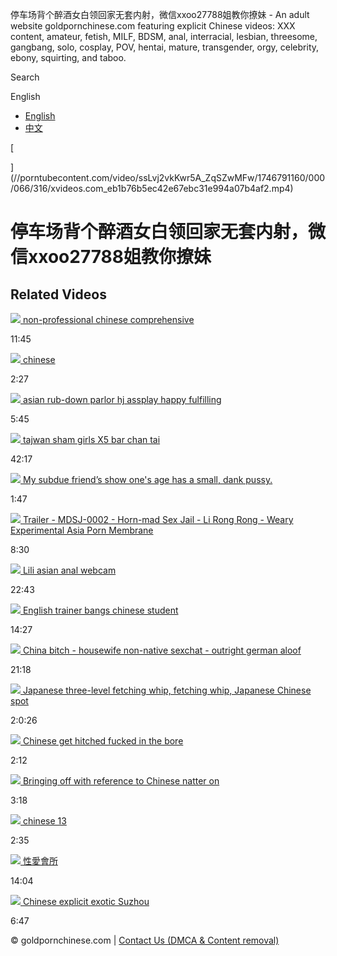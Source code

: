 停车场背个醉酒女白领回家无套内射，微信xxoo27788姐教你撩妹 - An adult website goldpornchinese.com featuring explicit Chinese videos: XXX content, amateur, fetish, MILF, BDSM, anal, interracial, lesbian, threesome, gangbang, solo, cosplay, POV, hentai, mature, transgender, orgy, celebrity, ebony, squirting, and taboo.




Search

English

* [English](/en/gallery//index.html)
* [中文](/zh-cn/gallery/-xxoo27788-266012/index.html)




[

](//porntubecontent.com/video/ssLvj2vkKwr5A_ZqSZwMFw/1746791160/000/066/316/xvideos.com_eb1b76b5ec42e67ebc31e994a07b4af2.mp4)

停车场背个醉酒女白领回家无套内射，微信xxoo27788姐教你撩妹
=================================

Related Videos
--------------

[![](/content/676/398_comprehensive.jpg)
non-professional chinese comprehensive](/gallery/non-professional-chinese-comprehensive/index.html)

11:45

[![](/content/2659/402.jpg)
chinese](/gallery/chinese-1515238/index.html)

2:27

[![](/content/676/395_happy.jpg)
asian rub-down parlor hj assplay happy fulfilling](/gallery/asian-rub-down-parlor-hj-assplay-happy-fulfilling/index.html)

5:45

[![](/content/676/388_sham_bar_tai.jpg)
tajwan sham girls X5 bar chan tai](/gallery/tajwan-sham-girls-x5-bar-chan-tai/index.html)

42:17

[![](/content/2659/575_subdue-friend-dank.jpg)
My subdue friend’s show one's age has a small, dank pussy.](/gallery/my-subdue-friends-show-ones-age-has-small-dank-pussy/index.html)

1:47

[![](/content/2659/574_-horn-mad.jpg)
Trailer - MDSJ-0002 - Horn-mad Sex Jail - Li Rong Rong - Weary Experimental Asia Porn Membrane](/gallery/trailer-mdsj-hornmad-sex-jail-li-rong-rong-weary/index.html)

8:30

[![](/content/676/377_asian_anal_webcam.jpg)
Lili asian anal webcam](/gallery/lili-asian-anal-webcam/index.html)

22:43

[![](/content/676/305_English_chinese_student.jpg)
English trainer bangs chinese student](/gallery/english-trainer-bangs-chinese-student/index.html)

14:27

[![](/content/2659/573_china.jpg)
China bitch - housewife non-native sexchat - outright german aloof](/gallery/china-bitch-housewife-nonnative-sexchat-outright/index.html)

21:18

[![](/content/2659/572_whip-whip-spot.jpg)
Japanese three-level fetching whip, fetching whip, Japanese Chinese spot](/gallery/japanese-threelevel-fetching-whip-fetching-whip-japanese/index.html)

2:0:26

[![](/content/676/282_Chinese_bore.jpg)
Chinese get hitched fucked in the bore](/gallery/chinese-get-hitched-fucked-in-bore/index.html)

2:12

[![](/content/2659/571_natter.jpg)
Bringing off with reference to Chinese natter on](/gallery/bringing-off-with-reference-to-chinese-natter-on/index.html)

3:18

[![](/content/676/266_13.jpg)
chinese 13](/gallery/chinese-13/index.html)

2:35

[![](/content/2659/570_-.jpg)
性愛會所](/gallery/--1515406/index.html)

14:04

[![](/content/673/701_Chinese.jpg)
Chinese explicit exotic Suzhou](/gallery/chinese-explicit-exotic-suzhou/index.html)

6:47

© goldpornchinese.com | [Contact Us (DMCA & Content removal)](/dmca.php)